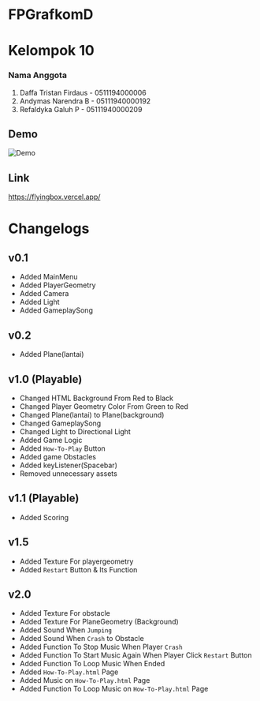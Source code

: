 # FPGrafkomD
# Kelompok 10
### Nama Anggota  
1. Daffa Tristan Firdaus - 0511194000006
2. Andymas Narendra B  - 05111940000192
3. Refaldyka Galuh  P  - 05111940000209      
## Demo
![Demo](https://github.com/BrokenDoge74702/FPGrafkomFlyingBox/blob/main/FlyingBoxDemo.gif)
## Link 
https://flyingbox.vercel.app/
# Changelogs
## v0.1 
- Added MainMenu
- Added PlayerGeometry
- Added Camera 
- Added Light
- Added GameplaySong
## v0.2
- Added Plane(lantai)
## v1.0 (Playable)
- Changed HTML Background From Red to Black
- Changed Player Geometry Color From Green to Red
- Changed Plane(lantai) to Plane(background)
- Changed GameplaySong
- Changed Light to Directional Light
- Added Game Logic
- Added `How-To-Play` Button
- Added game Obstacles
- Added keyListener(Spacebar)
- Removed unnecessary assets
## v1.1 (Playable)
- Added Scoring
## v1.5
- Added Texture For playergeometry
- Added `Restart` Button & Its Function
## v2.0 
- Added Texture For obstacle
- Added Texture For PlaneGeometry (Background)
- Added Sound When `Jumping`
- Added Sound When `Crash` to Obstacle
- Added Function To Stop Music When Player `Crash`
- Added Function To Start Music Again When Player Click `Restart` Button
- Added Function To Loop Music When Ended
- Added `How-To-Play.html` Page 
- Added Music on `How-To-Play.html` Page
- Added Function To Loop Music on `How-To-Play.html` Page
